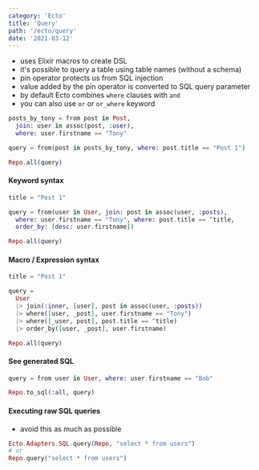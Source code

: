 ```yaml
---
category: 'Ecto'
title: 'Query'
path: '/ecto/query'
date: '2021-03-12'
---
```


- uses Elixir macros to create DSL
- it's possible to query a table using table names (without a schema)
- pin operator protects us from SQL injection
- value added by the pin operator is converted to SQL query parameter
- by default Ecto combines `where` clauses with `and`
- you can also use `or` or `or_where` keyword

```elixir
posts_by_tony = from post in Post,
  join: user in assoc(post, :user),
  where: user.firstname == "Tony"

query = from(post in posts_by_tony, where: post.title == "Post 1")

Repo.all(query)
```

#### Keyword syntax

```elixir
title = "Post 1"

query = from(user in User, join: post in assoc(user, :posts),
  where: user.firstname == "Tony", where: post.title == ^title,
  order_by: [desc: user.firstname])

Repo.all(query)
```

#### Macro / Expression syntax

```elixir
title = "Post 1"

query =
  User
  |> join(:inner, [user], post in assoc(user, :posts))
  |> where([user, _post], user.firstname == "Tony")
  |> where([_user, post], post.title == ^title)
  |> order_by([user, _post], user.firstname)

Repo.all(query)
```

#### See generated SQL

```elixir
query = from user in User, where: user.firstname == "Bob"

Repo.to_sql(:all, query)
```

#### Executing raw SQL queries

- avoid this as much as possible

```elixir
Ecto.Adapters.SQL.query(Repo, "select * from users")
# or
Repo.query("select * from users")
```
